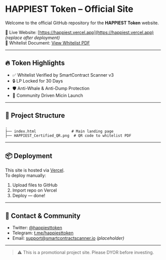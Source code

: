 # HAPPIEST Token – Official Site

Welcome to the official GitHub repository for the **HAPPIEST Token** website.

🔗 Live Website: [https://happiest.vercel.app](https://happiest.vercel.app) *(replace after deployment)*  
📄 Whitelist Document: [View Whitelist PDF](https://drive.google.com/file/d/1CcZP_9_C_P-dzhcn9P5K5-d2fCMsDZGk/view)

---

## 🔥 Token Highlights
- ✅ Whitelist Verified by SmartContract Scanner v3
- 🔒 LP Locked for 30 Days
- 🛡️ Anti-Whale & Anti-Dump Protection
- 🎯 Community Driven Micin Launch

---

## 📁 Project Structure
```
.
├── index.html                # Main landing page
├── HAPPIEST_Certified_QR.png  # QR code to whitelist PDF
```

---

## 📦 Deployment
This site is hosted via [Vercel](https://vercel.com).  
To deploy manually:
1. Upload files to GitHub
2. Import repo on Vercel
3. Deploy — done!

---

## 📢 Contact & Community
- Twitter: [@happiesttoken](https://twitter.com/happiesttoken)
- Telegram: [t.me/happiesttoken](https://t.me/happiesttoken)
- Email: support@smartcontractscanner.io *(placeholder)*

---

> ⚠️ This is a promotional project site. Please DYOR before investing.
